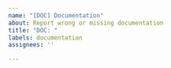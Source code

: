 ```yaml
---
name: "[DOC] Documentation"
about: Report wrong or missing documentation
title: "DOC: "
labels: documentation
assignees: ''

---
```



